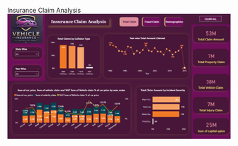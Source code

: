 Insurance Claim Analysis
![Image Alt](https://github.com/analyticswithsandhya/Insurance-Project/blob/1d51194be5f876b85d969ebd91f98befdb9bacd1/Insurance%20Claim%20Analysis.png)
